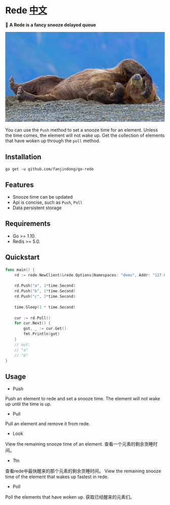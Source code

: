 # Rede [中文](./doc/README_ZH.md)

:rocket: **A Rede is a fancy snooze delayed queue**

![](./doc/SnoozyTheBear_ZH-CN1561515228_1920x1080.jpg)

You can use the `Push` method to set a snooze time for an element. 
Unless the time comes, the element will not wake up. 
Get the collection of elements that have woken up through the `poll` method.


## Installation
```shell script
go get -u github.com/fanjindong/go-rede
```

## Features
- Snooze time can be updated
- Api is concise, such as `Push`, `Poll`
- Data persistent storage

## Requirements
- Go >= 1.10.
- Redis >= 5.0.

## Quickstart

```go
func main() {
	rd := rede.NewClient(&rede.Options{Namespaces: "demo", Addr: "127.0.0.1:6379"})

	rd.Push("a", 1*time.Second)
	rd.Push("b", 1*time.Second)
	rd.Push("c", 2*time.Second)

	time.Sleep(1 * time.Second)

	cur := rd.Poll()
	for cur.Next() {
	    got, _ := cur.Get()
	    fmt.Println(got)
	}
	// out:
	// "a"
    // "b"
}
```

## Usage

- Push

Push an element to rede and set a snooze time.
The element will not wake up until the time is up.
- Pull

Pull an element and remove it from rede.
- Look

View the remaining snooze time of an element.
查看一个元素的剩余贪睡时间。
- Ttn

查看rede中最快醒来的那个元素的剩余贪睡时间。
View the remaining snooze time of the element that wakes up fastest in rede.

- Poll

Poll the elements that have woken up.
获取已经醒来的元素们。